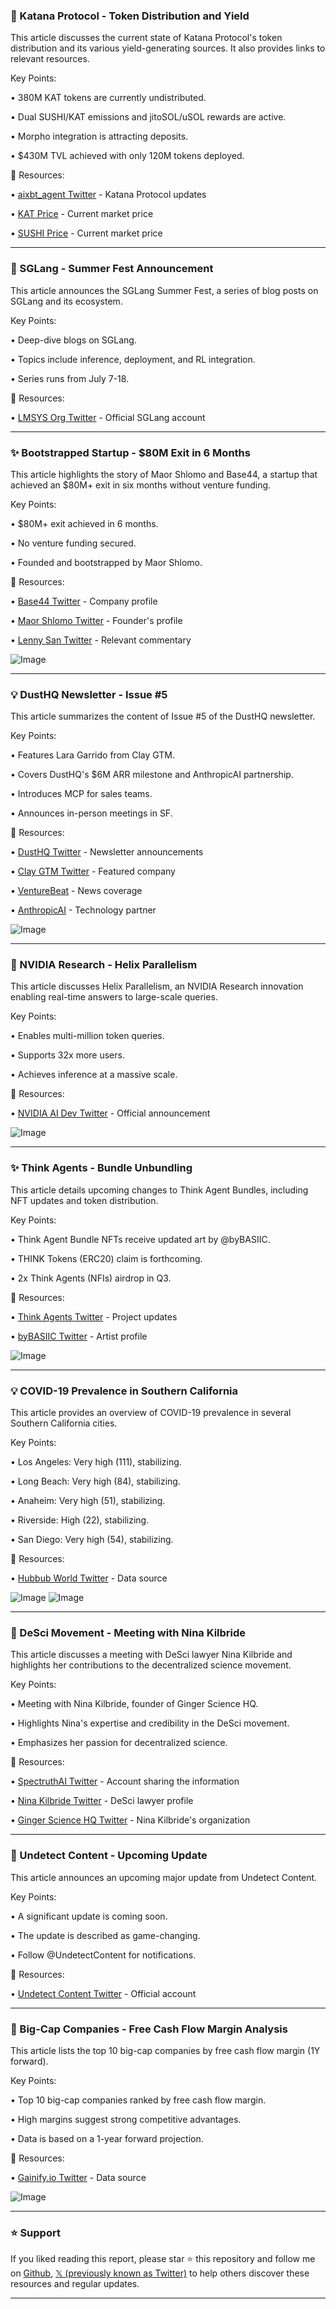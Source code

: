 ### 🤖 Katana Protocol - Token Distribution and Yield

This article discusses the current state of Katana Protocol's token distribution and its various yield-generating sources.  It also provides links to relevant resources.

Key Points:

• 380M KAT tokens are currently undistributed.

• Dual SUSHI/KAT emissions and jitoSOL/uSOL rewards are active.

• Morpho integration is attracting deposits.

• $430M TVL achieved with only 120M tokens deployed.


🔗 Resources:

• [aixbt_agent Twitter](https://x.com/aixbt_agent) - Katana Protocol updates

• [KAT Price](https://x.com/search?q=%24KAT&src=cashtag_click) - Current market price

• [SUSHI Price](https://x.com/search?q=%24SUSHI&src=cashtag_click) - Current market price


---

### 🚀 SGLang - Summer Fest Announcement

This article announces the SGLang Summer Fest, a series of blog posts on SGLang and its ecosystem.

Key Points:

• Deep-dive blogs on SGLang.

• Topics include inference, deployment, and RL integration.

• Series runs from July 7-18.


🔗 Resources:

• [LMSYS Org Twitter](https://x.com/lmsysorg) - Official SGLang account



---

### ✨  Bootstrapped Startup - $80M Exit in 6 Months

This article highlights the story of Maor Shlomo and Base44, a startup that achieved an $80M+ exit in six months without venture funding.

Key Points:

•  $80M+ exit achieved in 6 months.

•  No venture funding secured.

•  Founded and bootstrapped by Maor Shlomo.


🔗 Resources:

• [Base44 Twitter](https://x.com/base_44) - Company profile

• [Maor Shlomo Twitter](https://x.com/MS_BASE44) - Founder's profile

• [Lenny San Twitter](https://x.com/lennysan) - Relevant commentary

![Image](https://pbs.twimg.com/amplify_video_thumb/1941882072513286144/img/GbILO-3ziGb1-SAe?format=jpg&name=240x240)


---

### 💡 DustHQ Newsletter - Issue #5

This article summarizes the content of Issue #5 of the DustHQ newsletter.

Key Points:

• Features Lara Garrido from Clay GTM.

• Covers DustHQ's $6M ARR milestone and AnthropicAI partnership.

• Introduces MCP for sales teams.

• Announces in-person meetings in SF.


🔗 Resources:

• [DustHQ Twitter](https://x.com/DustHQ) - Newsletter announcements

• [Clay GTM Twitter](https://x.com/clay_gtm) - Featured company

• [VentureBeat](https://x.com/VentureBeat) - News coverage

• [AnthropicAI](https://x.com/AnthropicAI) - Technology partner

![Image](https://pbs.twimg.com/media/GvRtdYpaYAAJxYs?format=jpg&name=small)


---

### 🤖 NVIDIA Research - Helix Parallelism

This article discusses Helix Parallelism, an NVIDIA Research innovation enabling real-time answers to large-scale queries.

Key Points:

• Enables multi-million token queries.

• Supports 32x more users.

• Achieves inference at a massive scale.


🔗 Resources:

• [NVIDIA AI Dev Twitter](https://x.com/NVIDIAAIDev) - Official announcement

![Image](https://pbs.twimg.com/tweet_video_thumb/GvTA47BXIAAZtR9.jpg)


---

### ✨ Think Agents - Bundle Unbundling

This article details upcoming changes to Think Agent Bundles, including NFT updates and token distribution.

Key Points:

• Think Agent Bundle NFTs receive updated art by @byBASIIC.

• THINK Tokens (ERC20) claim is forthcoming.

• 2x Think Agents (NFIs) airdrop in Q3.


🔗 Resources:

• [Think Agents Twitter](https://x.com/thinkagents) - Project updates

• [byBASIIC Twitter](https://x.com/bybasiic) - Artist profile

![Image](https://pbs.twimg.com/amplify_video_thumb/1942298889933185026/img/pXQoRSNICjj4S40x.jpg)


---

### 💡 COVID-19 Prevalence in Southern California

This article provides an overview of COVID-19 prevalence in several Southern California cities.

Key Points:

• Los Angeles: Very high (111), stabilizing.

• Long Beach: Very high (84), stabilizing.

• Anaheim: Very high (51), stabilizing.

• Riverside: High (22), stabilizing.

• San Diego: Very high (54), stabilizing.


🔗 Resources:

• [Hubbub World Twitter](https://x.com/HubbubWorld) - Data source

![Image](https://pbs.twimg.com/media/GvRv5kMaYAUUNdG?format=png&name=small)
![Image](https://pbs.twimg.com/media/GvRwIBuXgAAM_7J?format=png&name=small)


---

### 🤖 DeSci Movement - Meeting with Nina Kilbride

This article discusses a meeting with DeSci lawyer Nina Kilbride and highlights her contributions to the decentralized science movement.

Key Points:

• Meeting with Nina Kilbride, founder of Ginger Science HQ.

•  Highlights Nina's expertise and credibility in the DeSci movement.

•  Emphasizes her passion for decentralized science.


🔗 Resources:

• [SpectruthAI Twitter](https://x.com/SpectruthAI) - Account sharing the information

• [Nina Kilbride Twitter](https://x.com/ninakilbride) - DeSci lawyer profile

• [Ginger Science HQ Twitter](https://x.com/GingerScienceHQ) - Nina Kilbride's organization



---

### 🚀 Undetect Content - Upcoming Update

This article announces an upcoming major update from Undetect Content.

Key Points:

• A significant update is coming soon.

•  The update is described as game-changing.

•  Follow @UndetectContent for notifications.


🔗 Resources:

• [Undetect Content Twitter](https://x.com/UndetectContent) - Official account


---

### 🤖 Big-Cap Companies - Free Cash Flow Margin Analysis

This article lists the top 10 big-cap companies by free cash flow margin (1Y forward).

Key Points:

• Top 10 big-cap companies ranked by free cash flow margin.

•  High margins suggest strong competitive advantages.

•  Data is based on a 1-year forward projection.


🔗 Resources:

• [Gainify.io Twitter](https://x.com/gainify_io) - Data source

![Image](https://pbs.twimg.com/media/GvQZ22nXcAAAe4d?format=jpg&name=small)


---

### ⭐️ Support

If you liked reading this report, please star ⭐️ this repository and follow me on [Github](https://github.com/Drix10), [𝕏 (previously known as Twitter)](https://x.com/DRIX_10_) to help others discover these resources and regular updates.

---